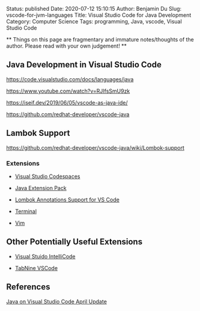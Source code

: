 Status: published
Date: 2020-07-12 15:10:15
Author: Benjamin Du
Slug: vscode-for-jvm-languages
Title: Visual Studio Code for Java Development
Category: Computer Science
Tags: programming, Java, vscode, Visual Studio Code

**
Things on this page are fragmentary and immature notes/thoughts of the author.
Please read with your own judgement!
**


## Java Development in Visual Studio Code

https://code.visualstudio.com/docs/languages/java

https://www.youtube.com/watch?v=RJIfsSmU9zk

https://iseif.dev/2019/06/05/vscode-as-java-ide/

https://github.com/redhat-developer/vscode-java

## Lambok Support

https://github.com/redhat-developer/vscode-java/wiki/Lombok-support

### Extensions 

- [Visual Studio Codespaces](https://marketplace.visualstudio.com/items?itemName=ms-vsonline.vsonline)

- [Java Extension Pack](https://marketplace.visualstudio.com/items?itemName=vscjava.vscode-java-pack)

- [Lombok Annotations Support for VS Code](https://marketplace.visualstudio.com/items?itemName=GabrielBB.vscode-lombok)

- [Terminal](https://marketplace.visualstudio.com/items?itemName=formulahendry.terminal)

- [Vim](https://marketplace.visualstudio.com/items?itemName=vscodevim.vim)

## Other Potentially Useful Extensions

- [Visual Stuido IntelliCode](https://marketplace.visualstudio.com/items?itemName=VisualStudioExptTeam.vscodeintellicode)

- [TabNine VSCode](https://marketplace.visualstudio.com/items?itemName=TabNine.tabnine-vscode)


## References

[Java on Visual Studio Code April Update](https://devblogs.microsoft.com/visualstudio/java-on-visual-studio-code-april-update/)
